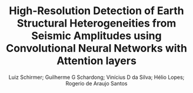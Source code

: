 ---
paperId: 21
author: Luiz Schirmer; Guilherme G Schardong; Vinícius D da Silva; Hélio Lopes; Rogerio de Araujo Santos
publicationauthor: Schirmer, L. et al.
title: "High-Resolution Detection of Earth Structural Heterogeneities from Seismic Amplitudes using Convolutional Neural Networks with Attention layers"
pdf: Luiz_Schirmer.pdf
poster: Luiz_Schirmer_Poster.pdf
pitch: https://www.youtube.com/watch?v=i8ZSqwKoTIA&list=PLFHvi5sdWF5XWI7RyXTgbqc7kWEIMvFWE&index=7
type: Poster
topic: Transfer/ low-shot/ continual/ long-tail learning  
subtopic: Vision applications and systems
link: https://research.latinxinai.org/papers/cvpr/2024/pdf/Luiz_Schirmer.pdf
conference: cvpr
year: 2024
tags: cvpr-2024
location: Seattle WA, USA
---